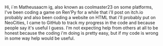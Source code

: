 Hi, i`m Matheusaacm ig, also known as coolmaster23 on some platforms, I've been coding a game on Ren'Py for a while that i'll post on itch.io probably and also
been coding a website on HTML that i'll probably put on NeoCities, I came to GitHub to track my progress in the code and because people say it's useful I guess.
I'm not expecting help from others at all to be honest because the coding i'm doing is pretty easy, but if my code is wrong in some way help would be useful.
